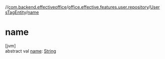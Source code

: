 //[com.backend.effectiveoffice](../../../index.md)/[office.effective.features.user.repository](../index.md)/[UsersTagEntity](index.md)/[name](name.md)

# name

[jvm]\
abstract val [name](name.md): [String](https://kotlinlang.org/api/latest/jvm/stdlib/kotlin/-string/index.html)
